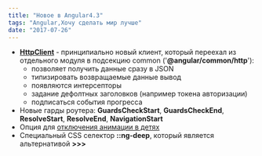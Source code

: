 ```yaml
---
title: "Новое в Angular4.3"
tags: "Angular,Хочу сделать мир лучше"
date: "2017-07-26"
---
```


- **[HttpClient](https://angular.io/guide/http)** \- принципиально новый клиент, который переехал из отдельного модуля в подсекцию common ('**@angular/common/http**'):
    - позволяет получить данные сразу в JSON
    - типизировать возвращаемые данные вывод
    - появляются интерсепторы
    - задание дефолтных заголовков (например токена авторизации)
    - подписаться события прогресса
- Новые гарды роутера: **GuardsCheckStart**, **GuardsCheckEnd**, **ResolveStart**, **ResolveEnd**, **NavigationStart**
- Опция для [отключения анимации в детях](https://github.com/angular/angular/issues/16483)
- Специальный CSS селектор **::ng-deep**, который является альтернативой **\>>>**

